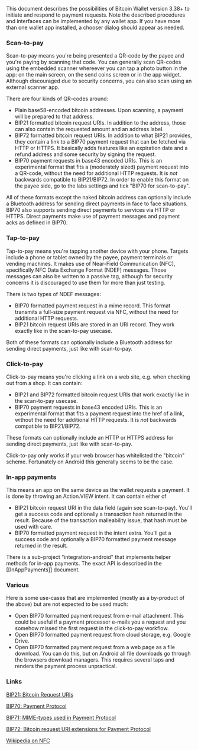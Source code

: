 This document describes the possibilities of Bitcoin Wallet version 3.38+ to initiate and respond to payment requests. Note the described procedures and interfaces can be implemented by any wallet app. If you have more than one wallet app installed, a chooser dialog should appear as needed.

### Scan-to-pay

Scan-to-pay means you're being presented a QR-code by the payee and you're paying by scanning that code. You can generally scan QR-codes using the embedded scanner whereever you can tap a photo button in the app: on the main screen, on the send coins screen or in the app widget. Although discouraged due to security concerns, you can also scan using an external scanner app.

There are four kinds of QR-codes around:
* Plain base58-encoded bitcoin addresses. Upon scanning, a payment will be prepared to that address.
* BIP21 formatted bitcoin request URIs. In addition to the address, those can also contain the requested amount and an address label.
* BIP72 formatted bitcoin request URIs. In addition to what BIP21 provides, they contain a link to a BIP70 payment request that can be fetched via HTTP or HTTPS. It basically adds features like an expiration date and a refund address and some security by signing the request.
* BIP70 payment requests in base43 encoded URIs. This is an experimental format that fits a (moderately sized) payment request into a QR-code, without the need for additional HTTP requests. It is _not_ backwards compatible to BIP21/BIP72. In order to enable this format on the payee side, go to the labs settings and tick "BIP70 for scan-to-pay".

All of these formats except the naked bitcoin address can optionally include a Bluetooth address for sending direct payments in face to face situations. BIP70 also supports sending direct payments to services via HTTP or HTTPS. Direct payments make use of payment messages and payment acks as defined in BIP70.

### Tap-to-pay

Tap-to-pay means you're tapping another device with your phone. Targets include a phone or tablet owned by the payee, payment terminals or vending machines. It makes use of Near-Field Communication (NFC), specifically NFC Data Exchange Format (NDEF) messages. Those messages can also be written to a passive tag, although for security concerns it is discouraged to use them for more than just testing.

There is two types of NDEF messages:
* BIP70 formatted payment request in a mime record. This format transmits a full-size payment request via NFC, without the need for additional HTTP requests.
* BIP21 bitcoin request URIs are stored in an URI record. They work exactly like in the scan-to-pay usecase.

Both of these formats can optionally include a Bluetooth address for sending direct payments, just like with scan-to-pay.

### Click-to-pay

Click-to-pay means you're clicking a link on a web site, e.g. when checking out from a shop. It can contain:
* BIP21 and BIP72 formatted bitcoin request URIs that work exactly like in the scan-to-pay usecase.
* BIP70 payment requests in base43 encoded URIs. This is an experimental format that fits a payment request into the href of a link, without the need for additional HTTP requests. It is _not_ backwards compatible to BIP21/BIP72.

These formats can optionally include an HTTP or HTTPS address for sending direct payments, just like with scan-to-pay.

Click-to-pay only works if your web browser has whitelisted the "bitcoin" scheme. Fortunately on Android this generally seems to be the case.

### In-app payments

This means an app on the same device as the wallet requests a payment. It is done by throwing an Action.VIEW intent. It can contain either of
* BIP21 bitcoin request URI in the data field (again see scan-to-pay). You'll get a success code and optionally a transaction hash returned in the result. Because of the transaction malleability issue, that hash must be used with care.
* BIP70 formatted payment request in the intent extra. You'll get a success code and optionally a BIP70 formatted payment message returned in the result.

There is a sub-project "integration-android" that implements helper methods for in-app payments. The exact API is described in the [[InAppPayments]] document.

### Various

Here is some use-cases that are implemented (mostly as a by-product of the above) but are not expected to be used much:
* Open BIP70 formatted payment request from e-mail attachment. This could be useful if a payment processor e-mails you a request and you somehow missed the first request in the click-to-pay workflow.
* Open BIP70 formatted payment request from cloud storage, e.g. Google Drive.
* Open BIP70 formatted payment request from a web page as a file download. You can do this, but on Android all file downloads go through the browsers download managers. This requires several taps and renders the payment process unpractical.

### Links

[BIP21: Bitcoin Request URIs](https://github.com/bitcoin/bips/blob/master/bip-0021.mediawiki)

[BIP70: Payment Protocol](https://github.com/bitcoin/bips/blob/master/bip-0070.mediawiki)

[BIP71: MIME-types used in Payment Protocol](https://github.com/bitcoin/bips/blob/master/bip-0071.mediawiki)

[BIP72: Bitcoin request URI extensions for Payment Protocol](https://github.com/bitcoin/bips/blob/master/bip-0072.mediawiki)

[Wikipedia on NFC](http://en.wikipedia.org/wiki/Near_field_communication)
